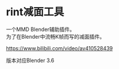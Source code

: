 # rint减面工具
一个MMD Blender辅助插件。  
为了在Blender中流畅K帧而写的减面插件。

https://www.bilibili.com/video/av410528439

版本对应Blender 3.6
